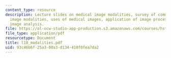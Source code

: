 ```yaml
---
content_type: resource
description: Lecture slides on medical image modalities, survey of common medical
  image modalities, uses of medical images, application of image processing, and medical
  image analysis.
file: https://ol-ocw-studio-app-production.s3.amazonaws.com/courses/hst-582j-biomedical-signal-and-image-processing-spring-2007/93c46b6f25a300a3d134410f0fea7da2_l18_modalities.pdf
file_type: application/pdf
resourcetype: Document
title: l18_modalities.pdf
uid: 93c46b6f-25a3-00a3-d134-410f0fea7da2
---
```

